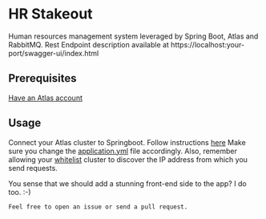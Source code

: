 # HR Stakeout
Human resources management system leveraged by  Spring Boot, Atlas and RabbitMQ.
Rest Endpoint description  available at https://localhost:your-port/swagger-ui/index.html

## Prerequisites
[Have an Atlas account](https://docs.atlas.mongodb.com/tutorial/create-atlas-account/)

 ## Usage
 Connect your Atlas cluster to Springboot.
 Follow instructions [here](https://docs.atlas.mongodb.com/connect-to-cluster/)
 Make sure you change the  [application.yml](https://github.com/chrys-exaucet/Human-Ressources-Management-System/blob/master/src/main/resources/application.yml) file accordingly. 
 Also, remember allowing your [whitelist](https://docs.atlas.mongodb.com/connect-to-cluster/#whitelist) cluster to discover the IP address from which you send requests.

You sense that we should add a stunning front-end side to the app? I do too. :-)
 
 `Feel free to open an issue or send a pull request.`
